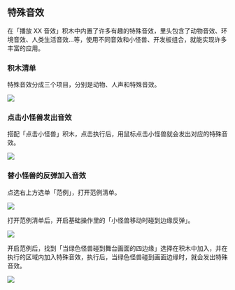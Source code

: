 ## 特殊音效

在「播放 XX 音效」积木中内置了许多有趣的特殊音效，里头包含了动物音效、环境音效、人类生活音效...等，使用不同音效和小怪兽、开发板组合，就能实现许多丰富的应用。

### 积木清单

特殊音效分成三个项目，分别是动物、人声和特殊音效。

![](https://codimd.s3.shivering-isles.com/demo/uploads/upload_01ae1bf1b04810c7cb106aab9bdabf91.jpg)

### 点击小怪兽发出音效

搭配「点击小怪兽」积木，点击执行后，用鼠标点击小怪兽就会发出对应的特殊音效。

![](https://codimd.s3.shivering-isles.com/demo/uploads/upload_f34f3980273799bfb98a1058ece8e423.png)

### 替小怪兽的反弹加入音效

点选右上方选单「范例」，打开范例清单。

![](https://codimd.s3.shivering-isles.com/demo/uploads/upload_1010989345dc7e884addd9c63c571e1a.png)

打开范例清单后，开启基础操作里的「小怪兽移动时碰到边缘反弹」。

![](https://codimd.s3.shivering-isles.com/demo/uploads/upload_6288679620bdf7de696162aeb65f8e45.png)

开启范例后，找到「当绿色怪兽碰到舞台画面的四边缘」选择在积木中加入，并在执行的区域内加入特殊音效，执行后，当绿色怪兽碰到画面边缘时，就会发出特殊音效。

![](https://codimd.s3.shivering-isles.com/demo/uploads/upload_b9ab26b295f96de6e39a2c3e54f09697.png)
